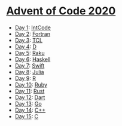 # [Advent of Code 2020](https://adventofcode.com/2020/)

  * [Day 1](day01/README.md): [IntCode](https://esolangs.org/wiki/Intcode)
  * [Day 2](day02/README.md): [Fortran](https://en.wikipedia.org/wiki/Fortran)
  * [Day 3](day03/README.md): [TCL](https://en.wikipedia.org/wiki/Tcl)
  * [Day 4](day04/README.md): [D](https://en.wikipedia.org/wiki/D_(programming_language))
  * [Day 5](day05/README.md): [Raku](https://en.wikipedia.org/wiki/Raku_(programming_language))
  * [Day 6](day06/README.md): [Haskell](https://en.wikipedia.org/wiki/Haskell_(programming_language))
  * [Day 7](day07/README.md): [Swift](https://en.wikipedia.org/wiki/Swift_(programming_language))
  * [Day 8](day08/README.md): [Julia](https://en.wikipedia.org/wiki/Julia_(programming_language))
  * [Day 9](day09/README.md): [R](https://en.wikipedia.org/wiki/R_(programming_language))
  * [Day 10](day10/README.md): [Ruby](https://en.wikipedia.org/wiki/Ruby_(programming_language))
  * [Day 11](day11/README.md): [Rust](https://en.wikipedia.org/wiki/Rust_(programming_language))
  * [Day 12](day12/README.md): [Dart](https://en.wikipedia.org/wiki/Dart_(programming_language))
  * [Day 13](day13/README.md): [Go](https://en.wikipedia.org/wiki/Go_(programming_language))
  * [Day 14](day14/README.md): [C++](https://en.wikipedia.org/wiki/C++)
  * [Day 15](day15/README.md): [C](https://en.wikipedia.org/wiki/C_(programming_language))